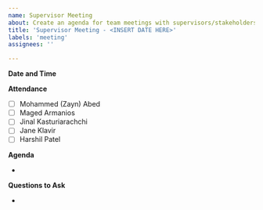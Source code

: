 ```yaml
---
name: Supervisor Meeting
about: Create an agenda for team meetings with supervisors/stakeholders.
title: 'Supervisor Meeting - <INSERT DATE HERE>'
labels: 'meeting'
assignees: ''

---
```


**Date and Time**

**Attendance**

- [ ] Mohammed (Zayn) Abed
- [ ] Maged Armanios
- [ ] Jinal Kasturiarachchi
- [ ] Jane Klavir
- [ ] Harshil Patel

**Agenda**

- 

**Questions to Ask**

-